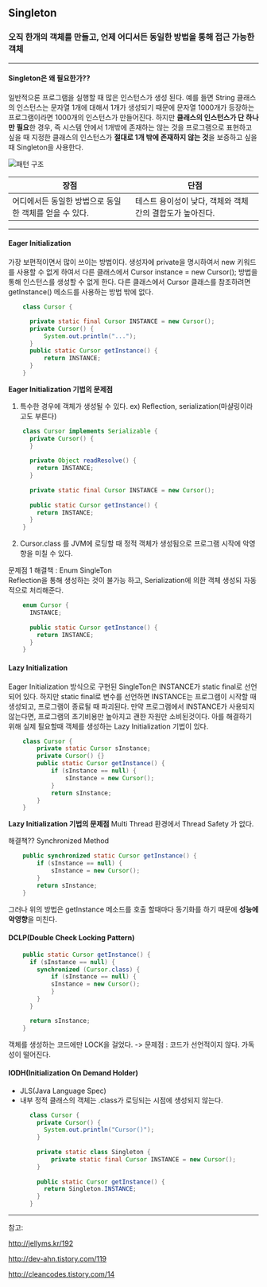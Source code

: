 ## Singleton
### 오직 한개의 객체를 만들고, 언제 어디서든 동일한 방법을 통해 접근 가능한 객체

-------

#### Singleton은 왜 필요한가??
일반적으론 프로그램을 실행할 때 많은 인스턴스가 생성 된다. 예를 들면 String 클래스의 인스턴스는 문자열 1개에 대해서 1개가 생성되기 때문에 문자열 1000개가 등장하는 프로그램이라면 1000개의 인스턴스가 만들어진다. 하지만 **클래스의 인스턴스가 단 하나만 필요**한 경우, 즉 시스템 안에서 1개밖에 존재하는 않는 것을 프로그램으로 표현하고 싶을 때 지정한 클래스의 인스턴스가 **절대로 1개 밖에 존재하지 않는 것**을 보증하고 싶을때 Singleton을 사용한다. 

![패턴 구조](https://upload.wikimedia.org/wikipedia/commons/thumb/f/fb/Singleton_UML_class_diagram.svg/500px-Singleton_UML_class_diagram.svg.png)

장점 | 단점
--- | ---
어디에서든 동일한 방법으로 동일한 객체를 얻을 수 있다. | 테스트 용이성이 낮다, 객체와 객체간의 결합도가 높아진다.

-------

#### Eager Initialization
가장 보편적이면서 많이 쓰이는 방법이다. 생성자에 private을 명시하여서 new 키워드를 사용할 수 없게 하여서 다른 클래스에서 Cursor instance = new Cursor(); 방법을 통해 인스턴스를 생성할 수 없게 한다. 다른 클래스에서 Cursor 클래스를 참조하려면 getInstance() 메소드를 사용하는 방법 밖에 없다.
```java
    class Cursor {

      private static final Cursor INSTANCE = new Cursor();
      private Cursor() {
          System.out.println("...");
      }
      public static Cursor getInstance() {
          return INSTANCE;
      }
    }
```
**Eager Initialization 기법의 문제점** 
1. 특수한 경우에 객체가 생성될 수 있다. ex) Reflection, serialization(마샬링이라고도 부른다)
```java
    class Cursor implements Serializable {
      private Cursor() {
      }
   
      private Object readResolve() {
        return INSTANCE;
      }
   
      private static final Cursor INSTANCE = new Cursor();
  
      public static Cursor getInstance() {
        return INSTANCE;
      }
    }
```

2. Cursor.class 를 JVM에 로딩할 때 정적 객체가 생성됨으로 프로그램 시작에 악영향을 미칠 수 있다.

문제점 1 해결책 : Enum SingleTon  
Reflection을 통해 생성하는 것이 불가능 하고, Serialization에 의한 객체 생성되 자동적으로 처리해준다.
```java
    enum Cursor {
      INSTANCE;
  
      public static Cursor getInstance() {
        return INSTANCE;
      }
    }
```

#### Lazy Initialization
Eager Initialization 방식으로 구현된 SingleTon은 INSTANCE가 static final로 선언 되어 있다. 하지만 static final로 변수를 선언하면 INSTANCE는 프로그램이 시작할 때 생성되고, 프로그램이 종료될 때 파괴된다. 만약 프로그램에서 INSTANCE가 사용되지 않는다면, 프로그램의 초기비용만 높아지고 괜한 자원만 소비된것이다. 아를 해결하기 위해 실제 필요할때 객체를 생성하는 Lazy Initialization 기법이 있다. 
```java
    class Cursor {
        private static Cursor sInstance;
        private Cursor() {}
        public static Cursor getInstance() {
            if (sInstance == null) {
                sInstance = new Cursor();
            }
            return sInstance;
        }
    }
```

**Lazy Initialization 기법의 문제점** 
Multi Thread 환경에서 Thread Safety 가 없다.

해결책?? Synchronized Method
```java
    public synchronized static Cursor getInstance() {
        if (sInstance == null) {
            sInstance = new Cursor();
        }
        return sInstance;
    }
```
그러나 위의 방법은 getInstance 메소드를 호출 할때마다 동기화를 하기 때문에 **성능에 악영향**을 미친다.

#### DCLP(Double Check Locking Pattern)
```java
    public static Cursor getInstance() {
      if (sInstance == null) {
        synchronized (Cursor.class) {
            if (sInstance == null) {
            sInstance = new Cursor();
            }
        }
      }

      return sInstance;
    }
```
객체를 생성하는 코드에만 LOCK을 걸었다.
-> 문제점 : 코드가 선언적이지 않다. 가독성이 떨어진다.

#### IODH(Initialization On Demand Holder)
- JLS(Java Language Spec)
- 내부 정적 클래스의 객체는 .class가 로딩되는 시점에 생성되지 않는다.
```java
      class Cursor {
        private Cursor() {
          System.out.println("Cursor()");
        }
        
        private static class Singleton {
            private static final Cursor INSTANCE = new Cursor();
        }
      
        public static Cursor getInstance() {
          return Singleton.INSTANCE;
        }
      }
```
----------

참고:

http://jellyms.kr/192

http://dev-ahn.tistory.com/119

http://cleancodes.tistory.com/14
